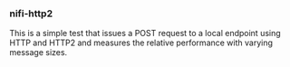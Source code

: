 ### nifi-http2

This is a simple test that issues a POST request to a local endpoint using HTTP and HTTP2 and measures the relative performance with varying message sizes.
